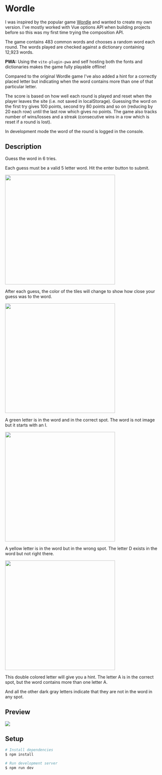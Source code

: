 # Wordle

I was inspired by the popular game [Wordle](https://www.powerlanguage.co.uk/wordle/) and wanted to create my own version. I've mostly worked with Vue options API when building projects before so this was my first time trying the composition API.

The game contains 483 common words and chooses a random word each round. The words played are checked against a dictionary containing 12,923 words.

**PWA:** Using the `vite-plugin-pwa` and self hosting both the fonts and dictionaries makes the game fully playable offline!

Compared to the original Wordle game I've also added a hint for a correctly placed letter but indicating when the word contains more than one of that particular letter.

The score is based on how well each round is played and reset when the player leaves the site (i.e. not saved in localStorage). Guessing the word on the first try gives 100 points, second try 80 points and so on (reducing by 20 each row) until the last row which gives no points. The game also tracks number of wins/losses and a streak (consecutive wins in a row which is reset if a round is lost).

In development mode the word of the round is logged in the console.

## Description

Guess the word in 6 tries.

Each guess must be a valid 5 letter word. Hit the enter button to submit.

<img src="https://user-images.githubusercontent.com/72305598/149928651-b08d53fa-bd84-4a85-82f4-0ffb735dd428.png" width="360"/>

After each guess, the color of the tiles will change to show how close your guess was to the word.

<img src="https://user-images.githubusercontent.com/72305598/149939733-c67ffde1-b4fe-48a2-99da-f9733b526c86.png" width="360" />

A green letter is in the word and in the correct spot. The word is not image but it starts with an I.

<img src="https://user-images.githubusercontent.com/72305598/149939804-0b8cc2e7-4ea9-4b7d-824a-970ef6212206.png" width="360" />

A yellow letter is in the word but in the wrong spot. The letter D exists in the word but not right there.

<img src="https://user-images.githubusercontent.com/72305598/149939866-262fb831-6250-4594-b90f-4b7ae9597093.png" width="360" />

This double colored letter will give you a hint. The letter A is in the correct spot, but the word contains more than one letter A.

And all the other dark gray letters indicate that they are not in the word in any spot.

## Preview

![](https://user-images.githubusercontent.com/72305598/152695034-b5500020-93fb-4912-8e57-bbc8058a5346.gif)

## Setup

```bash
# Install dependencies
$ npm install

# Run development server
$ npm run dev
```
